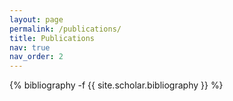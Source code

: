 ```yaml
---
layout: page
permalink: /publications/
title: Publications
nav: true
nav_order: 2
---
```


<!-- _pages/publications.md -->

<!-- Bibsearch Feature -->

<!-- {% include bib_search.liquid %} -->

<div class="publications">

{% bibliography -f {{ site.scholar.bibliography }} %}

</div>
